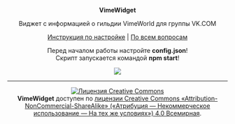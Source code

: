 <p align="center"><b>VimeWidget</b></p>
<p align="center">Виджет с информацией о гильдии VimeWorld для группы VK.COM</p>
<p align="center">
  <a href="https://github.com/MrZillaGold/VimeWidget/wiki/%D0%98%D0%BD%D1%81%D1%82%D1%80%D1%83%D0%BA%D1%86%D0%B8%D1%8F">Инструкция по настройке</a> | <a href="https://vk.com/id233731786">По всем вопросам</a>
</p>

<p align="center">
  Перед началом работы настройте <b>config.json</b>!
  <br/>
  Скрипт запускается командой <b>npm start</b>!
</p>

<p align="center">
  <img src="https://repository-images.githubusercontent.com/252363489/813d0d80-75d4-11ea-9993-ab2755652e62">
</p>

***

<p align="center">
<a rel="license" href="http://creativecommons.org/licenses/by-nc-sa/4.0/">
  <img alt="Лицензия Creative Commons" style="border-width:0" src="https://i.creativecommons.org/l/by-nc-sa/4.0/88x31.png"/>
  </a>
  <br/>
  <b>VimeWidget</b> доступен по 
  <a rel="license" href="http://creativecommons.org/licenses/by-nc-sa/4.0/">
    лицензии Creative Commons «Attribution-NonCommercial-ShareAlike» («Атрибуция —  Некоммерческое использование — На тех же условиях») 4.0 Всемирная</a>.
</p>